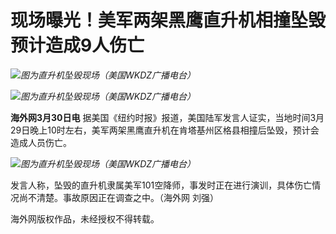 # 现场曝光！美军两架黑鹰直升机相撞坠毁 预计造成9人伤亡

![](https://inews.gtimg.com/news_bt/OL2b7ZdLI2PPODjofZm6YYQKmgZpBKq2RYRJSFO7geU2QAA/1000)_图为直升机坠毁现场（美国WKDZ广播电台）_

![](https://inews.gtimg.com/news_bt/O56u95vrQNbTXX7VkM9UwTxI533Vxynet_XDcZnhwrBU4AA/1000)_图为直升机坠毁现场（美国WKDZ广播电台）_

**海外网3月30日电**
据美国《纽约时报》报道，美国陆军发言人证实，当地时间3月29日晚上10时左右，美军两架黑鹰直升机在肯塔基州区格县相撞后坠毁，预计会造成人员伤亡。

![](https://inews.gtimg.com/news_bt/OL123JgXu_0ycfmJH7ErX3w-G-nNsybG6p1cYZipSm-O8AA/1000)_图为直升机坠毁现场（美国WKDZ广播电台）_

发言人称，坠毁的直升机隶属美军101空降师，事发时正在进行演训，具体伤亡情况尚不清楚。事故原因正在调查之中。（海外网 刘强）

海外网版权作品，未经授权不得转载。

